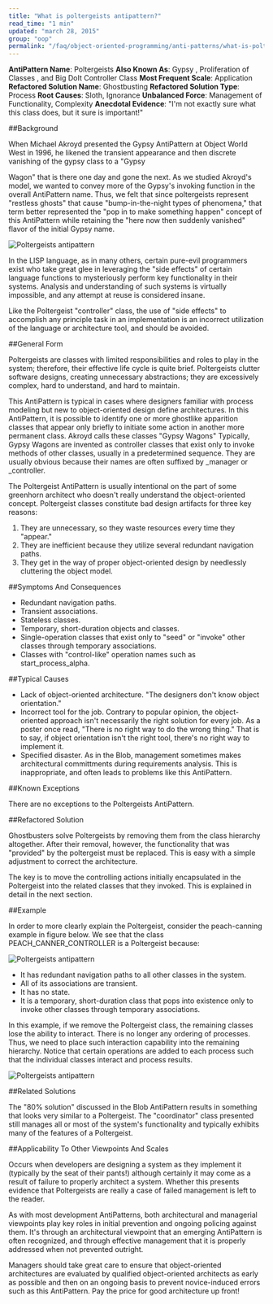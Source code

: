 ```yaml
---
title: "What is poltergeists antipattern?"
read_time: "1 min"
updated: "march 28, 2015"
group: "oop"
permalink: "/faq/object-oriented-programming/anti-patterns/what-is-poltergeists/"
---
```


**AntiPattern Name**: Poltergeists
**Also Known As**: Gypsy , Proliferation of Classes , and Big DoIt Controller Class
**Most Frequent Scale**: Application
**Refactored Solution Name**: Ghostbusting
**Refactored Solution Type**: Process
**Root Causes**: Sloth, Ignorance
**Unbalanced Force**: Management of Functionality, Complexity
**Anecdotal Evidence**:
"I'm not exactly sure what this class does, but it sure is important!"

##Background

When Michael Akroyd presented the Gypsy AntiPattern at Object World West in 1996, he likened the transient appearance and then discrete vanishing of the gypsy class to a "Gypsy

Wagon" that is there one day and gone the next. As we studied Akroyd's model, we wanted to convey more of the Gypsy's invoking function in the overall AntiPattern name. Thus, we felt that since poltergeists represent "restless ghosts" that cause "bump-in-the-night types of phenomena," that term better represented the "pop in to make something happen" concept of this AntiPattern while retaining the "here now then suddenly vanished" flavor of the initial Gypsy name.

![Poltergeists antipattern](https://raw.githubusercontent.com/wwphp-fb/php-resources/master/images/anti-patterns/ghosts.png "Poltergeists antipattern")

In the LISP language, as in many others, certain pure-evil programmers exist who take great glee in leveraging the "side effects" of certain language functions to mysteriously perform key functionality in their systems. Analysis and understanding of such systems is virtually impossible, and any attempt at reuse is considered insane.

Like the Poltergeist "controller" class, the use of "side effects" to accomplish any principle task in an implementation is an incorrect utilization of the language or architecture tool, and should be avoided.

##General Form

Poltergeists are classes with limited responsibilities and roles to play in the system; therefore, their effective life cycle is quite brief. Poltergeists clutter software designs, creating unnecessary abstractions; they are excessively complex, hard to understand, and hard to maintain.

This AntiPattern is typical in cases where designers familiar with process modeling but new to object-oriented design define architectures. In this AntiPattern, it is possible to identify one or more ghostlike apparition classes that appear only briefly to initiate some action in another more permanent class. Akroyd calls these classes "Gypsy Wagons" Typically, Gypsy Wagons are invented as controller classes that exist only to invoke methods of other classes, usually in a predetermined sequence. They are usually obvious because their names are often suffixed by _manager or _controller.

The Poltergeist AntiPattern is usually intentional on the part of some greenhorn architect who doesn't really understand the object-oriented concept. Poltergeist classes constitute bad design artifacts for three key reasons:

1. They are unnecessary, so they waste resources every time they "appear."
2. They are inefficient because they utilize several redundant navigation paths.
3. They get in the way of proper object-oriented design by needlessly cluttering the object model.

##Symptoms And Consequences

* Redundant navigation paths.
* Transient associations.
* Stateless classes.
* Temporary, short-duration objects and classes.
* Single-operation classes that exist only to "seed" or "invoke" other classes through temporary associations.
* Classes with "control-like" operation names such as start_process_alpha.

##Typical Causes

* Lack of object-oriented architecture. "The designers don't know object orientation."
* Incorrect tool for the job. Contrary to popular opinion, the object-oriented approach isn't necessarily the right solution for every job. As a poster once read, "There is no right way to do the wrong thing." That is to say, if object orientation isn't the right tool, there's no right way to implement it.
* Specified disaster. As in the Blob, management sometimes makes architectural committments during requirements analysis. This is inappropriate, and often leads to problems like this AntiPattern.

##Known Exceptions

There are no exceptions to the Poltergeists AntiPattern.

##Refactored Solution

Ghostbusters solve Poltergeists by removing them from the class hierarchy altogether. After their removal, however, the functionality that was "provided" by the poltergeist must be replaced. This is easy with a simple adjustment to correct the architecture.

The key is to move the controlling actions initially encapsulated in the Poltergeist into the related classes that they invoked. This is explained in detail in the next section.

##Example

In order to more clearly explain the Poltergeist, consider the peach-canning example in figure below. We see that the class PEACH_CANNER_CONTROLLER is a Poltergeist because:

![Poltergeists antipattern](https://raw.githubusercontent.com/wwphp-fb/php-resources/master/images/anti-patterns/Poltergeist-1-2x.png "Poltergeists antipattern")

* It has redundant navigation paths to all other classes in the system.
* All of its associations are transient.
* It has no state.
* It is a temporary, short-duration class that pops into existence only to invoke other classes through temporary associations.

In this example, if we remove the Poltergeist class, the remaining classes lose the ability to interact. There is no longer any ordering of processes. Thus, we need to place such interaction capability into the remaining hierarchy. Notice that certain operations are added to each process such that the individual classes interact and process results.

![Poltergeists antipattern](https://raw.githubusercontent.com/wwphp-fb/php-resources/master/images/anti-patterns/Poltergeist-2-2x.png "Poltergeists antipattern")

##Related Solutions

The "80% solution" discussed in the Blob AntiPattern results in something that looks very similar to a Poltergeist. The "coordinator" class presented still manages all or most of the system's functionality and typically exhibits many of the features of a Poltergeist.

##Applicability To Other Viewpoints And Scales

Occurs when developers are designing a system as they implement it (typically by the seat of their pants!) although certainly it may come as a result of failure to properly architect a system. Whether this presents evidence that Poltergeists are really a case of failed management is left to the reader.

As with most development AntiPatterns, both architectural and managerial viewpoints play key roles in initial prevention and ongoing policing against them. It's through an architectural viewpoint that an emerging AntiPattern is often recognized, and through effective management that it is properly addressed when not prevented outright.

Managers should take great care to ensure that object-oriented architectures are evaluated by qualified object-oriented architects as early as possible and then on an ongoing basis to prevent novice-induced errors such as this AntiPattern. Pay the price for good architecture up front!
